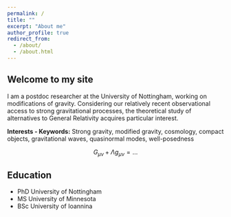 ```yaml
---
permalink: /
title: ""
excerpt: "About me"
author_profile: true
redirect_from: 
  - /about/
  - /about.html
---
```


Welcome to my site
------
I am a postdoc researcher at the University of Nottingham, working on modifications of gravity. Considering our relatively recent observational access to strong gravitational processes, the theoretical study of alternatives to General Relativity acquires particular interest.


**Interests - Keywords:**
Strong gravity, modified gravity, cosmology, compact objects, gravitational waves, quasinormal modes, well-posedness

$$
\begin{equation*}
G_{\mu\nu}+\Lambda g_{\mu\nu}=\ldots
\end{equation*}
$$

Education
------
- PhD University of Nottingham
- MS University of Minnesota
- BSc University of Ioannina
